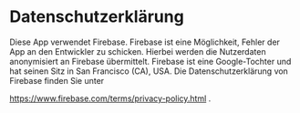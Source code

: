 # Datenschutzerklärung

Diese App verwendet Firebase. Firebase ist eine Möglichkeit, Fehler der App an den Entwickler zu schicken.
Hierbei werden die Nutzerdaten anonymisiert an Firebase übermittelt.
Firebase ist eine Google-Tochter und hat seinen Sitz in San Francisco (CA), USA.
Die Datenschutzerklärung von Firebase finden Sie unter

https://www.firebase.com/terms/privacy-policy.html .
